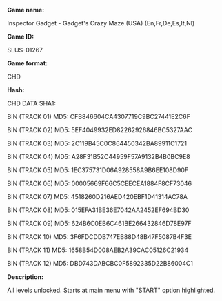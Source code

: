 **Game name:**

Inspector Gadget - Gadget's Crazy Maze (USA) (En,Fr,De,Es,It,Nl)

**Game ID:**

SLUS-01267

**Game format:**

CHD

**Hash:**

CHD DATA SHA1: 

BIN (TRACK 01) MD5: CFB846604CA4307719C9BC27441E2C6F

BIN (TRACK 02) MD5: 5EF4049932ED82262926846BC5327AAC

BIN (TRACK 03) MD5: 2C119B45C0C864450342BA89911C1721

BIN (TRACK 04) MD5: A28F31B52C44959F57A9132B4B0BC9E8

BIN (TRACK 05) MD5: 1EC375731D06A928558A9B6EE108D90F

BIN (TRACK 06) MD5: 00005669F66C5CEECEA1884F8CF73046

BIN (TRACK 07) MD5: 4518260D216AED420EBF1D41314AC78A

BIN (TRACK 08) MD5: 015EFA31BE36E7042AA2452EF694BD30

BIN (TRACK 09) MD5: 624B6C0EB6C461BE266432846D78E97F

BIN (TRACK 10) MD5: 3F6FDCDDB747EB88D48B47F5087B4F3E

BIN (TRACK 11) MD5: 1658B54D008AEB2A39CAC05126C21934

BIN (TRACK 12) MD5: DBD743DABCBC0F5892335D22B86004C1

**Description:**

All levels unlocked. Starts at main menu with "START" option highlighted.